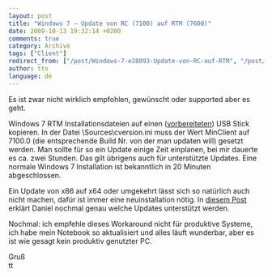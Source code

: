 ```yaml
---
layout: post
title: "Windows 7 – Update von RC (7100) auf RTM (7600)"
date: 2009-10-13 19:32:14 +0200
comments: true
category: Archive
tags: ["Client"]
redirect_from: ["/post/Windows-7-e28093-Update-von-RC-auf-RTM", "/post/windows-7-e28093-update-von-rc-auf-rtm"]
author: tto
language: de
---
```

<!-- more -->
<p>Es ist zwar nicht wirklich empfohlen, gewünscht oder supported aber es geht. </p>  <p>Windows 7 RTM Installationsdateien auf einen (<a href="/post/Windows-7-e28093-Installation-mit-USB-Stick.aspx" target="_blank">vorbereiteten</a>) USB Stick kopieren. In der Datei \Sources\cversion.ini muss der Wert MinClient auf 7100.0 (die entsprechende Build Nr. von der man updaten will) gesetzt werden. Man sollte für so ein Update einige Zeit einplanen, bei mir dauerte es ca. zwei Stunden. Das gilt übrigens auch für unterstützte Updates. Eine normale Windows 7 Installation ist bekanntlich in 20 Minuten abgeschlossen.</p>  <p>Ein Update von x86 auf x64 oder umgekehrt lässt sich so natürlich auch nicht machen, dafür ist immer eine neuinstallation nötig. In <a href="/post/Upgrade-auf-Windows-7.aspx" target="_blank">diesem Post</a> erklärt Daniel nochmal genau welche Updates unterstützt werden.</p>  <p>Nochmal: ich empfehle dieses Workaround nicht für produktive Systeme, ich habe mein Notebook so aktualisiert und alles läuft wunderbar, aber es ist wie gesagt kein produktiv genutzter PC.</p>  <p>Gruß    <br />tt</p>

